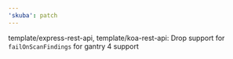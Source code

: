 ```yaml
---
'skuba': patch
---
```


template/express-rest-api, template/koa-rest-api: Drop support for `failOnScanFindings` for gantry 4 support
